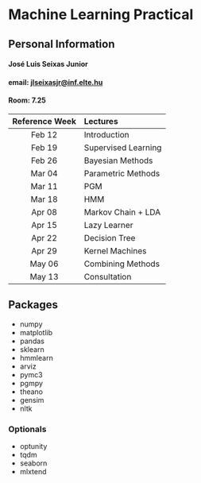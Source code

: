 # Machine Learning Practical

## Personal Information

#### José Luis Seixas Junior
#### email: jlseixasjr@inf.elte.hu
#### Room: 7.25


| Reference Week | Lectures |
| :-: | :- | 
| Feb 12 | Introduction |
| Feb 19 | Supervised Learning |
| Feb 26 | Bayesian Methods |
| Mar 04 | Parametric Methods |
| Mar 11 | PGM |
| Mar 18 | HMM |
| Apr 08 | Markov Chain + LDA |
| Apr 15 | Lazy Learner |
| Apr 22 | Decision Tree |
| Apr 29 | Kernel Machines |
| May 06 | Combining Methods |
| May 13 | Consultation |

## Packages
* numpy
* matplotlib
* pandas
* sklearn
* hmmlearn
* arviz
* pymc3
* pgmpy
* theano
* gensim
* nltk

### Optionals
* optunity
* tqdm
* seaborn
* mlxtend
